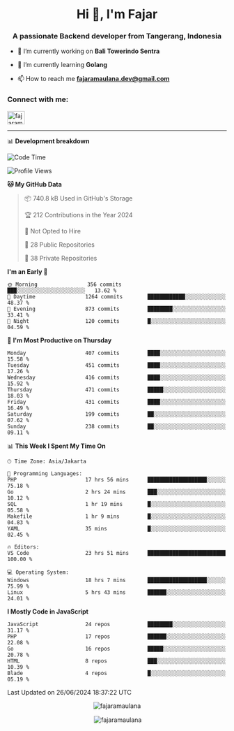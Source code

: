 <h1 align="center">Hi 👋, I'm Fajar</h1>
<h3 align="center">A passionate Backend developer from Tangerang, Indonesia</h3>

<!-- <p align="left"> <img src="https://komarev.com/ghpvc/?username=fajaramaulana&label=Profile%20views&color=0e75b6&style=flat" alt="fajaramaulana" /> </p> -->

- 🔭 I’m currently working on **Bali Towerindo Sentra**

- 🌱 I’m currently learning **Golang**

- 📫 How to reach me **fajaramaulana.dev@gmail.com**

<h3 align="left">Connect with me:</h3>
<p align="left">
<a href="https://linkedin.com/in/fajar-agus-maulana-73533a180/" target="blank"><img align="center" src="https://raw.githubusercontent.com/rahuldkjain/github-profile-readme-generator/master/src/images/icons/Social/linked-in-alt.svg" alt="fajaramaulana" height="30" width="40" /></a>
</p>

-------

📊 **Development breakdown**
<!--START_SECTION:waka-->
![Code Time](http://img.shields.io/badge/Code%20Time-2%2C030%20hrs%2044%20mins-blue)

![Profile Views](http://img.shields.io/badge/Profile%20Views-0-blue)

**🐱 My GitHub Data** 

> 📦 740.8 kB Used in GitHub's Storage 
 > 
> 🏆 212 Contributions in the Year 2024
 > 
> 🚫 Not Opted to Hire
 > 
> 📜 28 Public Repositories 
 > 
> 🔑 38 Private Repositories 
 > 
**I'm an Early 🐤** 

```text
🌞 Morning                356 commits         ███░░░░░░░░░░░░░░░░░░░░░░   13.62 % 
🌆 Daytime                1264 commits        ████████████░░░░░░░░░░░░░   48.37 % 
🌃 Evening                873 commits         ████████░░░░░░░░░░░░░░░░░   33.41 % 
🌙 Night                  120 commits         █░░░░░░░░░░░░░░░░░░░░░░░░   04.59 % 
```
📅 **I'm Most Productive on Thursday** 

```text
Monday                   407 commits         ████░░░░░░░░░░░░░░░░░░░░░   15.58 % 
Tuesday                  451 commits         ████░░░░░░░░░░░░░░░░░░░░░   17.26 % 
Wednesday                416 commits         ████░░░░░░░░░░░░░░░░░░░░░   15.92 % 
Thursday                 471 commits         █████░░░░░░░░░░░░░░░░░░░░   18.03 % 
Friday                   431 commits         ████░░░░░░░░░░░░░░░░░░░░░   16.49 % 
Saturday                 199 commits         ██░░░░░░░░░░░░░░░░░░░░░░░   07.62 % 
Sunday                   238 commits         ██░░░░░░░░░░░░░░░░░░░░░░░   09.11 % 
```


📊 **This Week I Spent My Time On** 

```text
🕑︎ Time Zone: Asia/Jakarta

💬 Programming Languages: 
PHP                      17 hrs 56 mins      ███████████████████░░░░░░   75.18 % 
Go                       2 hrs 24 mins       ███░░░░░░░░░░░░░░░░░░░░░░   10.12 % 
SQL                      1 hr 19 mins        █░░░░░░░░░░░░░░░░░░░░░░░░   05.58 % 
Makefile                 1 hr 9 mins         █░░░░░░░░░░░░░░░░░░░░░░░░   04.83 % 
YAML                     35 mins             █░░░░░░░░░░░░░░░░░░░░░░░░   02.45 % 

🔥 Editors: 
VS Code                  23 hrs 51 mins      █████████████████████████   100.00 % 

💻 Operating System: 
Windows                  18 hrs 7 mins       ███████████████████░░░░░░   75.99 % 
Linux                    5 hrs 43 mins       ██████░░░░░░░░░░░░░░░░░░░   24.01 % 
```

**I Mostly Code in JavaScript** 

```text
JavaScript               24 repos            ████████░░░░░░░░░░░░░░░░░   31.17 % 
PHP                      17 repos            ██████░░░░░░░░░░░░░░░░░░░   22.08 % 
Go                       16 repos            █████░░░░░░░░░░░░░░░░░░░░   20.78 % 
HTML                     8 repos             ███░░░░░░░░░░░░░░░░░░░░░░   10.39 % 
Blade                    4 repos             █░░░░░░░░░░░░░░░░░░░░░░░░   05.19 % 
```




 Last Updated on 26/06/2024 18:37:22 UTC
<!--END_SECTION:waka-->
<p align="center"><img align="center" src="https://github-readme-stats.vercel.app/api/top-langs?username=fajaramaulana&show_icons=true&locale=en&layout=compact" alt="fajaramaulana" /></p>

<p align="center">&nbsp;<img align="center" src="https://github-readme-stats.vercel.app/api?username=fajaramaulana&show_icons=true&locale=en" alt="fajaramaulana" /></p>
